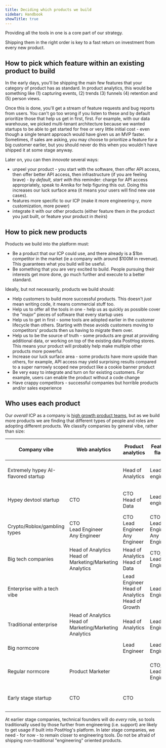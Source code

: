 ```yaml
---
title: Deciding which products we build
sidebar: Handbook
showTitle: true
---
```


Providing all the tools in one is a core part of our strategy.

Shipping them in the right order is key to a fast return on investment from every new product.

## How to pick which feature within an existing product to build

In the early days, you'll be shipping the main few features that your category of product has as standard. In product analytics, this would be something like (1) capturing events, (2) trends (3) funnels (4) retention and (5) person views.

Once this is done, you'll get a stream of feature requests and bug reports from users. You can't go too wrong if you listen to these and by default prioritize those that help us get in first, first. For example, with our data warehouse, we picked multi-tenant architecture because we wanted startups to be able to get started for free or very little initial cost - even though a single tenant approach would have given us an MVP faster. Sometimes, if sales are asking, you may choose to prioritize a feature for a big customer earlier, but you should never do this when you wouldn't have shipped it at some stage anyway.

Later on, you can then _innovate_ several ways:

* unpeel your product - you start with the software, then offer API access, then offer better API access, then infrastructure (if you are feeling brave) - *by default, start with this* reminder: charge for API access appropriately, speak to Annika for help figuring this out. Doing this increases our luck surface area (it means your users will find new use cases).
* features more specific to our ICP (make it more engineering-y, more customization, more power)
* integrate it with our other products (either feature them _in_ the product you just built, or feature your product in _theirs_)

## How to pick new products

Products we build into the platform must:

* Be a product that our ICP could use, and there already is a $1bn competitor in the market (ie a company with around $100M in revenue). This guarantees what you build will be useful.
* Be something that you are very excited to build. People pursuing their interests get more done, go much further and execute to a better standard.

Ideally, but not necessarily, products we build should:

* Help customers to build more successful products. This doesn't _just_ mean writing code, it means commercial stuff too.
* Help us to offer all the tools in one - help us as quickly as possible cover the "major" pieces of software that every startup uses
* Help us to get in first - some tools are adopted earlier in the customer lifecycle than others. Starting with these avoids customers moving to competitors' products then us having to migrate them over.
* Help us to be the source of truth - some products are great at providing additional data, or working on top of the existing data PostHog stores. This means your product will probably help make multiple other products more powerful.
* Increase our luck surface area - some products have more upside than others, for example, API access may yield surprising results compared to a super narrowly scoped new product like a cookie banner product
* Be very easy to integrate and turn on for existing customers. For example, users can enable the product without a code change
* Have crappy competitors - successful companies but horrible products and/or sales experience

## Who uses each product

Our _overall_ ICP as a company is [high growth product teams](/who-we-are-building-for), but as we build more products we are finding that different types of people and roles are adopting different products. We classify companies by general vibe, rather than size:

| Company vibe                        | Web analytics                                              | Product analytics                                    | Feature flags                        | Experimentation                                     | No code a/b testing | Surveys         | CDP               | Warehouse                  | Error tracking                       | Messaging                           | PostHog Editor | Revenue analytics              | LLM Observability                    | Teams                  | Enterprise                        |
| ----------------------------------- | ---------------------------------------------------------- | ---------------------------------------------------- | ------------------------------------ | --------------------------------------------------- | ------------------- | --------------- | ----------------- | -------------------------- | ------------------------------------ | ----------------------------------- | -------------- | ------------------------------ | ------------------------------------ | ---------------------- | --------------------------------- |
| Extremely hypey AI-flavored startup |                                                            | Head of Analytics                                    | Lead engineer                        | Head of Analytics<br>Head of Growth<br>Head of Data | Marketing team      | Product Manager | Head of Data      |                            | Lead Engineer                        | Product Marketer<br>Growth Engineer | Any Engineer   | RevOps person<br>Data Engineer | Lead Engineer                        | Lead Engineer          | Ops/security person               |
| Hypey devtool startup               | CTO                                                        | CTO<br>Head of Data                                  | Lead engineer                        | CTO                                                 | Marketing team      | Product Manager | CTO               | CTO<br>Head of Data        | Lead Engineer                        | Product Marketer<br>Growth Engineer | Any Engineer   | RevOps person<br>Data Engineer | Lead Engineer                        | Lead Engineer          | Ops/security person               |
| Crypto/Roblox/gambling types        | CTO<br>Lead Engineer<br>Any Engineer                       | CTO<br>Lead Engineer<br>Any Engineer                 | CTO<br>Lead Engineer<br>Any Engineer | CTO<br>Lead Engineer<br>Any Engineer                |                     | Product Manager |                   | CTO                        | CTO<br>Lead Engineer<br>Any Engineer | Any engineer                        | Any Engineer   |                                | CTO<br>Lead Engineer<br>Any Engineer |                        |                                   |
| Big tech companies                  | Head of Analytics<br>Head of Marketing/Marketing Analytics | Head of Analytics<br>Head of Data                    | CTO, Lead Engineer                   | Head of growth<br>Head of analytics                 | Marketing team      | Product Manager |                   |                            | Lead Engineer                        | Product Marketer<br>Growth Engineer |                |                                |                                      |                        | Procurement/legal/security person |
| Enterprise with a tech vibe         |                                                            | Lead Engineer<br>Head of Analytics<br>Head of Growth | Lead Engineer                        | Head of Analytics<br>Head of Growth                 |                     | Product Manager |                   |                            | Lead Engineer                        |                                     |                |                                |                                      | Lead Engineer          | Procurement/legal/security person |
| Traditional enterprise              | Head of Analytics<br>Head of Marketing/Marketing Analytics | Head of Analytics                                    | Lead Engineer                        | Head of Analytics<br>Head of Growth                 |                     | Product Manager | Head of Analytics |                            | Lead Engineer                        |                                     |                |                                |                                      |                        | Procurement/legal/security person |
| Big normcore                        |                                                            | Lead Engineer                                        | Lead Engineer                        | Lead Engineer                                       |                     | Product Manager |                   |                            | CTO<br>Lead Engineer                 |                                     |                |                                |                                      |                        |                                   |
| Regular normcore                    | Product Marketer                                           |                                                      | CTO, Lead Engineer                   | CTO<br>Lead Engineer<br>Head of Analytics           |                     | Product Manager |                   |                            | CTO                                  | Product Marketer<br>Growth Engineer | Any Engineer   | Lead Engineer                  |                                      |                        |                                   |
| Early stage startup                 | CTO                                                        | CTO                                                  |                                      |                                                     |                     |                 | CTO               | CTO once they have revenue | CTO                                  | CTO                                 | Any Engineer   |                                |                                      | Anyone who needs HIPAA |                                   |

At earlier stage companies, technical founders will do _every_ role, so tools traditionally used by those further from engineering (i.e. support) are likely to get usage if built into PostHog's platform. In later stage companies, we need - for now - to remain closer to engineering tools. Do not be afraid of shipping non-traditional "engineering" oriented products.
